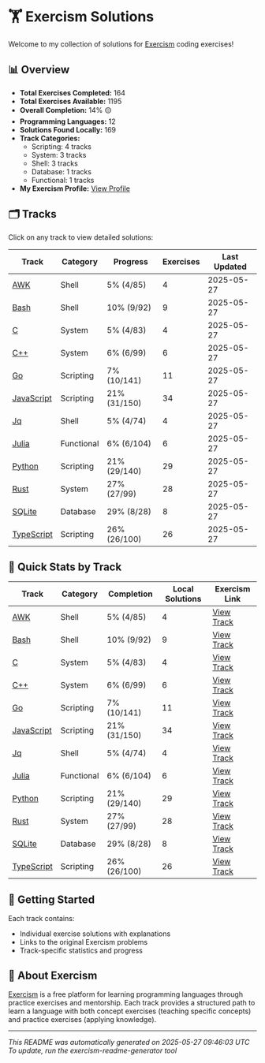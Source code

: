# 🏋️ Exercism Solutions

Welcome to my collection of solutions for [Exercism](https://exercism.org/) coding exercises!

## 📊 Overview

- **Total Exercises Completed:** 164
- **Total Exercises Available:** 1195
- **Overall Completion:** 14% 🟡
- **Programming Languages:** 12
- **Solutions Found Locally:** 169
- **Track Categories:**
  - Scripting: 4 tracks
  - System: 3 tracks
  - Shell: 3 tracks
  - Database: 1 tracks
  - Functional: 1 tracks
- **My Exercism Profile:** [View Profile](https://exercism.org/profiles/princemuel)

## 🗂️ Tracks

Click on any track to view detailed solutions:

| Track | Category | Progress | Exercises | Last Updated |
|-------|----------|----------|-----------|-------------|
| [AWK](awk/README.md) | Shell | 5% (4/85) | 4 | 2025-05-27 |
| [Bash](bash/README.md) | Shell | 10% (9/92) | 9 | 2025-05-27 |
| [C](c/README.md) | System | 5% (4/83) | 4 | 2025-05-27 |
| [C++](cpp/README.md) | System | 6% (6/99) | 6 | 2025-05-27 |
| [Go](go/README.md) | Scripting | 7% (10/141) | 11 | 2025-05-27 |
| [JavaScript](javascript/README.md) | Scripting | 21% (31/150) | 34 | 2025-05-27 |
| [Jq](jq/README.md) | Shell | 5% (4/74) | 4 | 2025-05-27 |
| [Julia](julia/README.md) | Functional | 6% (6/104) | 6 | 2025-05-27 |
| [Python](python/README.md) | Scripting | 21% (29/140) | 29 | 2025-05-27 |
| [Rust](rust/README.md) | System | 27% (27/99) | 28 | 2025-05-27 |
| [SQLite](sqlite/README.md) | Database | 29% (8/28) | 8 | 2025-05-27 |
| [TypeScript](typescript/README.md) | Scripting | 26% (26/100) | 26 | 2025-05-27 |

## 🎯 Quick Stats by Track

| Track | Category | Completion | Local Solutions | Exercism Link |
|-------|----------|------------|-----------------|---------------|
| [AWK](awk/README.md) | Shell | 5% (4/85) | 4 | [View Track](https://exercism.org/tracks/awk) |
| [Bash](bash/README.md) | Shell | 10% (9/92) | 9 | [View Track](https://exercism.org/tracks/bash) |
| [C](c/README.md) | System | 5% (4/83) | 4 | [View Track](https://exercism.org/tracks/c) |
| [C++](cpp/README.md) | System | 6% (6/99) | 6 | [View Track](https://exercism.org/tracks/cpp) |
| [Go](go/README.md) | Scripting | 7% (10/141) | 11 | [View Track](https://exercism.org/tracks/go) |
| [JavaScript](javascript/README.md) | Scripting | 21% (31/150) | 34 | [View Track](https://exercism.org/tracks/javascript) |
| [Jq](jq/README.md) | Shell | 5% (4/74) | 4 | [View Track](https://exercism.org/tracks/jq) |
| [Julia](julia/README.md) | Functional | 6% (6/104) | 6 | [View Track](https://exercism.org/tracks/julia) |
| [Python](python/README.md) | Scripting | 21% (29/140) | 29 | [View Track](https://exercism.org/tracks/python) |
| [Rust](rust/README.md) | System | 27% (27/99) | 28 | [View Track](https://exercism.org/tracks/rust) |
| [SQLite](sqlite/README.md) | Database | 29% (8/28) | 8 | [View Track](https://exercism.org/tracks/sqlite) |
| [TypeScript](typescript/README.md) | Scripting | 26% (26/100) | 26 | [View Track](https://exercism.org/tracks/typescript) |
## 🚀 Getting Started

Each track contains:
- Individual exercise solutions with explanations
- Links to the original Exercism problems
- Track-specific statistics and progress

## 📝 About Exercism

[Exercism](https://exercism.org/) is a free platform for learning programming languages through practice exercises and mentorship. Each track provides a structured path to learn a language with both concept exercises (teaching specific concepts) and practice exercises (applying knowledge).

---

*This README was automatically generated on 2025-05-27 09:46:03 UTC*
*To update, run the exercism-readme-generator tool*
